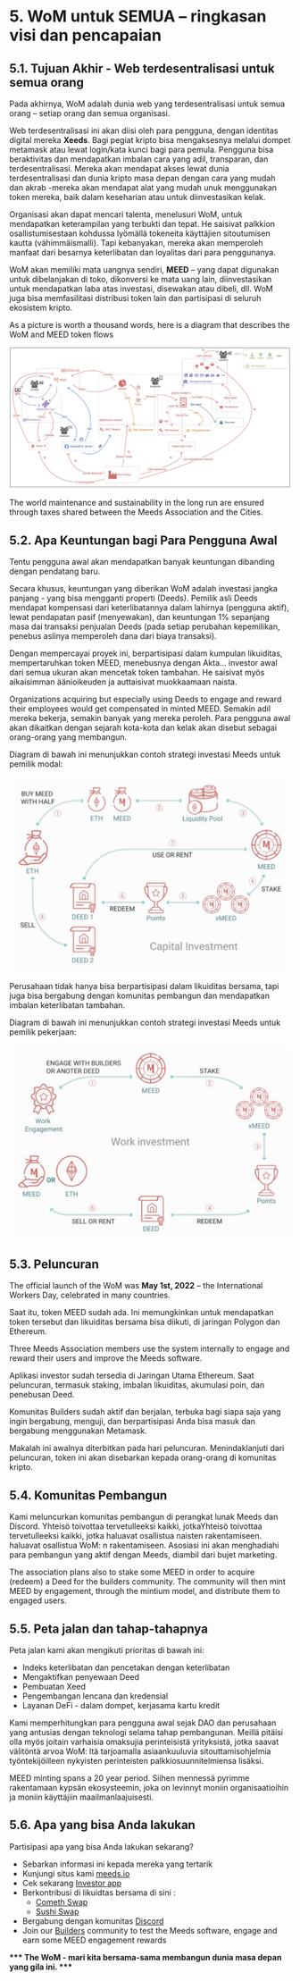 # 5. WoM untuk SEMUA – ringkasan visi dan pencapaian

## 5.1. Tujuan Akhir - Web terdesentralisasi untuk semua orang

Pada akhirnya, WoM adalah dunia web yang terdesentralisasi untuk semua orang – setiap orang dan semua organisasi.

Web terdesentralisasi ini akan diisi oleh para pengguna, dengan identitas digital mereka **Xeeds**. Bagi pegiat kripto bisa mengaksesnya melalui dompet metamask atau lewat login/kata kunci bagi para pemula. Pengguna bisa beraktivitas dan mendapatkan imbalan cara yang adil, transparan, dan terdesentralisasi. Mereka akan mendapat akses lewat dunia terdesentralisasi dan dunia kripto masa depan dengan cara yang mudah dan akrab -mereka akan mendapat alat yang mudah unuk menggunakan token mereka, baik dalam keseharian atau untuk diinvestasikan kelak.

Organisasi akan dapat mencari talenta, menelusuri WoM, untuk mendapatkan keterampilan yang terbukti dan tepat. He saisivat palkkion osallistumisestaan kohdussa lyömällä tokeneita käyttäjien sitoutumisen kautta (vähimmäismalli). Tapi kebanyakan, mereka akan memperoleh manfaat dari besarnya keterlibatan dan loyalitas dari para penggunanya.

WoM akan memiliki mata uangnya sendiri, **MEED** – yang dapat digunakan untuk dibelanjakan di toko, dikonversi ke mata uang lain, diinvestasikan untuk mendapatkan laba atas investasi, disewakan atau dibeli, dll. WoM juga bisa memfasilitasi distribusi token lain dan partisipasi di seluruh ekosistem kripto.

As a picture is worth a thousand words, here is a diagram that describes the WoM and MEED token flows

![WoM dan alur Meeds](en/img/wom-flows.png)

The world maintenance and sustainability in the long run are ensured through taxes shared between the Meeds Association and the Cities.

## 5.2. Apa Keuntungan bagi Para Pengguna Awal

Tentu pengguna awal akan mendapatkan banyak keuntungan dibanding dengan pendatang baru.

Secara khusus, keuntungan yang diberikan WoM adalah investasi jangka panjang - yang bisa mengganti properti (Deeds). Pemilik asli Deeds mendapat kompensasi dari keterlibatannya dalam lahirnya (pengguna aktif), lewat pendapatan pasif (menyewakan), dan keuntungan 1% sepanjang masa dai transaksi penjualan Deeds (pada setiap perubahan kepemilikan, penebus aslinya memperoleh dana dari biaya transaksi).

Dengan mempercayai proyek ini, berpartisipasi dalam kumpulan likuiditas, mempertaruhkan token MEED, menebusnya dengan Akta... investor awal dari semua ukuran akan mencetak token tambahan. He saisivat myös aikaisimman äänioikeuden ja auttaisivat muokkaamaan naista.

Organizations acquiring but especially using Deeds to engage and reward their employees would get compensated in minted MEED. Semakin adil mereka bekerja, semakin banyak yang mereka peroleh. Para pengguna awal akan dikaitkan dengan sejarah kota-kota dan kelak akan disebut sebagai orang-orang yang membangun.

Diagram di bawah ini menunjukkan contoh strategi investasi Meeds untuk pemilik modal:

![Strategi investasi Meeds untuk pemilik modal](en/img/invest-capital.png)

Perusahaan tidak hanya bisa berpartisipasi dalam likuiditas bersama, tapi juga bisa bergabung dengan komunitas pembangun dan mendapatkan imbalan keterlibatan tambahan.

Diagram di bawah ini menunjukkan contoh strategi investasi Meeds untuk pemilik pekerjaan:

![Strategi investasi untuk pemilik pekerjaan](en/img/invest-work.png)

## 5.3. Peluncuran

The official launch of the WoM was **May 1st, 2022** – the International Workers Day, celebrated in many countries.

Saat itu, token MEED sudah ada. Ini memungkinkan untuk mendapatkan token tersebut dan likuiditas bersama bisa diikuti, di jaringan Polygon dan Ethereum.

Three Meeds Association members use the system internally to engage and reward their users and improve the Meeds software.

Aplikasi investor sudah tersedia di Jaringan Utama Ethereum. Saat peluncuran, termasuk staking, imbalan likuiditas, akumulasi poin, dan penebusan Deed.

Komunitas Builders sudah aktif dan berjalan, terbuka bagi siapa saja yang ingin bergabung, menguji, dan berpartisipasi Anda bisa masuk dan bergabung menggunakan Metamask.

Makalah ini awalnya diterbitkan pada hari peluncuran. Menindaklanjuti dari peluncuran, token ini akan disebarkan kepada orang-orang di komunitas kripto.

## 5.4. Komunitas Pembangun

Kami meluncurkan komunitas pembangun di perangkat lunak Meeds dan Discord. Yhteisö toivottaa tervetulleeksi kaikki, jotkaYhteisö toivottaa tervetulleeksi kaikki, jotka haluavat osallistua naisten rakentamiseen. haluavat osallistua WoM: n rakentamiseen. Asosiasi ini akan menghadiahi para pembangun yang aktif dengan Meeds, diambil dari bujet marketing.

The association plans also to stake some MEED in order to acquire (redeem) a Deed for the builders community. The community will then mint MEED by engagement, through the mintium model, and distribute them to engaged users.

## 5.5. Peta jalan dan tahap-tahapnya

Peta jalan kami akan mengikuti prioritas di bawah ini:

- Indeks keterlibatan dan pencetakan dengan keterlibatan
- Mengaktifkan penyewaan Deed
- Pembuatan Xeed
- Pengembangan lencana dan kredensial
- Layanan DeFi - dalam dompet, kerjasama kartu kredit

Kami memperhitungkan para pengguna awal sejak DAO dan perusahaan yang antusias dengan teknologi selama tahap pembangunan. Meillä pitäisi olla myös joitain varhaisia omaksujia perinteisistä yrityksistä, jotka saavat välitöntä arvoa WoM: ltä tarjoamalla asiaankuuluvia sitouttamisohjelmia työntekijöilleen nykyisten perinteisten palkkiosuunnitelmiensa lisäksi.

MEED minting spans a 20 year period. Siihen mennessä pyrimme rakentamaan kypsän ekosysteemin, joka on levinnyt moniin organisaatioihin ja moniin käyttäjiin maailmanlaajuisesti.

## 5.6. Apa yang bisa Anda lakukan

Partisipasi apa yang bisa Anda lakukan sekarang?

- Sebarkan informasi ini kepada mereka yang tertarik
- Kunjungi situs kami [meeds.io](https://www.meeds.io/)
- Cek sekarang [Investor app](https://meeds.io/investors)
- Berkontribusi di likuidtas bersama di sini :
  - [Cometh Swap](https://swap.cometh.io/)
  - [Sushi Swap](https://sushi.com)
- Bergabung dengan komunitas [Discord](https://discord.com/invite/hAuADSq3)
- Join our [Builders](https://meeds.io/builders) community to test the Meeds software, engage and earn some MEED engagement rewards

**\*\*\* The WoM - mari kita bersama-sama membangun dunia masa depan yang gila ini. \*\*\***